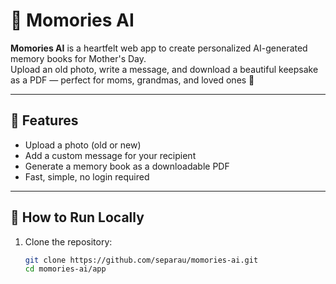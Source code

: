 # 🌸 Momories AI

**Momories AI** is a heartfelt web app to create personalized AI-generated memory books for Mother's Day.  
Upload an old photo, write a message, and download a beautiful keepsake as a PDF — perfect for moms, grandmas, and loved ones 💖

---

## 📸 Features

- Upload a photo (old or new)
- Add a custom message for your recipient
- Generate a memory book as a downloadable PDF
- Fast, simple, no login required

---

## 🧪 How to Run Locally

1. Clone the repository:
   ```bash
   git clone https://github.com/separau/momories-ai.git
   cd momories-ai/app

